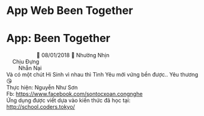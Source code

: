 # App Web Been Together
# App: Been Together
&nbsp;&nbsp;&nbsp;&nbsp;&nbsp;&nbsp;&nbsp;&nbsp;&nbsp;&nbsp;&nbsp;&nbsp;&nbsp;&nbsp;&nbsp;&nbsp;&nbsp;&nbsp;&nbsp;&nbsp;💖 08/01/2018 💖
Nhường Nhịn<br />
&nbsp;&nbsp;&nbsp;&nbsp;Chịu Đựng<br />
&nbsp;&nbsp;&nbsp;&nbsp;&nbsp;&nbsp;&nbsp;&nbsp;Nhẫn Nại<br />
Và có một chút Hi Sinh vì nhau thì Tình Yêu mới vứng bền được.. Yêu thương😘<br />
Thực hiện: Nguyễn Như Sơn<br />
Fb: https://www.facebook.com/sontocxoan.congnghe<br />
Ứng dụng được viết dựa vào kiến thức đã học tại: http://school.coders.tokyo/<br />
